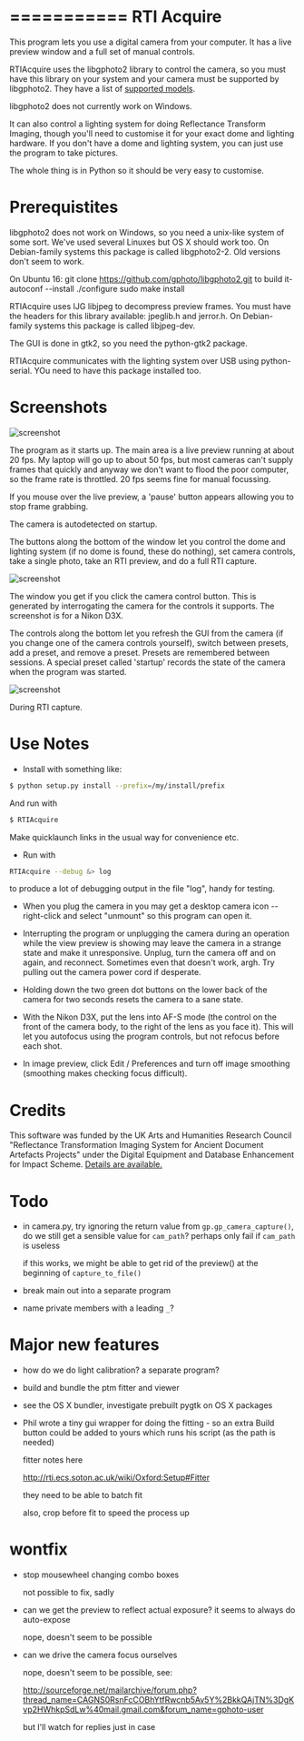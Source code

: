 ===========
RTI Acquire
===========

This program lets you use a digital camera from your computer. It has a
live preview window and a full set of manual controls. 

RTIAcquire uses the libgphoto2 library to control the camera, so you must
have this library on your system and your camera must be supported by
libgphoto2. They have a list of [supported models](http://www.gphoto.org/proj/libgphoto2/support.php).

libgphoto2 does not currently work on Windows.

It can also control a lighting system for doing Reflectance Transform Imaging,
though you'll need to customise it for your exact dome and lighting hardware.
If you don't have a dome and lighting system, you can just use the program to
take pictures.

The whole thing is in Python so it should be very easy to customise.

Prerequistites
==============

libgphoto2 does not work on Windows, so you need a unix-like system of some
sort. We've used several Linuxes but OS X should work too. On Debian-family
systems this package is called libgphoto2-2. Old versions don't seem to work.

On Ubuntu 16:
git clone https://github.com/gphoto/libgphoto2.git
to build it-
autoconf --install
./configure 
sudo make install

RTIAcquire uses IJG libjpeg to decompress preview frames. You must have
the headers for this library available: jpeglib.h and jerror.h. On
Debian-family systems this package is called libjpeg-dev. 

The GUI is done in gtk2, so you need the python-gtk2 package. 

RTIAcquire communicates with the lighting system over USB using python-serial.
YOu need to have this package installed too. 

Screenshots
===========

![screenshot](http://www.vips.ecs.soton.ac.uk/development/rti/snapshot11.jpg)

The program as it starts up. The main area is a live preview running at
about 20 fps. My laptop will go up to about 50 fps, but most cameras can't
supply frames that quickly and anyway we don't want to flood the poor computer,
so the frame rate is throttled. 20 fps seems fine for manual focussing.

If you mouse over the live preview, a 'pause' button appears allowing you
to stop frame grabbing.

The camera is autodetected on startup. 

The buttons along the bottom of the window let you control the dome and
lighting system (if no dome is found, these do nothing), set camera controls,
take a single photo, take an RTI preview, and do a full RTI capture.

![screenshot](http://www.vips.ecs.soton.ac.uk/development/rti/snapshot13.jpg)

The window you get if you click the camera control button. This is generated
by interrogating the camera for the controls it supports. The screenshot is
for a Nikon D3X.

The controls along the bottom let you refresh the GUI from the camera (if you
change one of the camera controls yourself), switch between presets, add a
preset, and remove a preset. Presets are remembered between sessions. A
special preset called 'startup' records the state of the camera when the
program was started.

![screenshot](http://www.vips.ecs.soton.ac.uk/development/rti/snapshot8.jpg)

During RTI capture. 

Use Notes
=========

* Install with something like:

```bash
$ python setup.py install --prefix=/my/install/prefix
```

  And run with

```bash
$ RTIAcquire
```

  Make quicklaunch links in the usual way for convenience etc.

* Run with

```bash
RTIAcquire --debug &> log
```

  to produce a lot of debugging output in the file "log", handy for testing.

* When you plug the camera in you may get a desktop camera icon --
  right-click and select "unmount" so this program can open it.

* Interrupting the program or unplugging the camera during an operation
  while the view preview is showing may leave the camera in a
  strange state and make it unresponsive. Unplug, turn the camera off and on
  again, and reconnect. Sometimes even that doesn't work, argh. Try pulling out
  the camera power cord if desperate.

* Holding down the two green dot buttons on the lower back of the camera for 
  two seconds resets the camera to a sane state.

* With the Nikon D3X, put the lens into AF-S mode (the control on the front of 
  the camera body, to the right of the lens as you face it). This will let
  you autofocus using the program controls, but not refocus before each shot.

* In image preview, click Edit / Preferences and turn off image smoothing
  (smoothing makes checking focus difficult).

Credits
=======

This software was funded by the UK Arts and Humanities Research Council
"Reflectance Transformation Imaging System for Ancient Document Artefacts
Projects" under the Digital Equipment and Database Enhancement for Impact
Scheme. [Details are available.](http://www.southampton.ac.uk/archaeology/acrg/AHRC_RTI.html)

Todo
====

* in camera.py, try ignoring the return value from `gp.gp_camera_capture()`, do
  we still get a sensible value for `cam_path`? perhaps only fail if 
  `cam_path` is useless

  if this works, we might be able to get rid of the preview() at the beginning 
  of `capture_to_file()`

* break main out into a separate program

* name private members with a leading `_`?

Major new features
==================

* how do we do light calibration? a separate program?

* build and bundle the ptm fitter and viewer

* see the OS X bundler, investigate prebuilt pygtk on OS X packages

* Phil wrote a tiny gui wrapper for doing the fitting - so an extra Build 
  button could be added to yours which runs his script (as the path is needed)

	fitter notes here

	http://rti.ecs.soton.ac.uk/wiki/Oxford:Setup#Fitter

	they need to be able to batch fit

	also, crop before fit to speed the process up

wontfix
=======

* stop mousewheel changing combo boxes

	not possible to fix, sadly

* can we get the preview to reflect actual exposure? it seems to always do
  auto-expose

	nope, doesn't seem to be possible

* can we drive the camera focus ourselves

	nope, doesn't seem to be possible, see:

	http://sourceforge.net/mailarchive/forum.php?thread_name=CAGNS0RsnFcCOBhYtfRwcnb5Av5Y%2BkkQAjTN%3DgKvp2HWhkpSdLw%40mail.gmail.com&forum_name=gphoto-user

	but I'll watch for replies just in case

